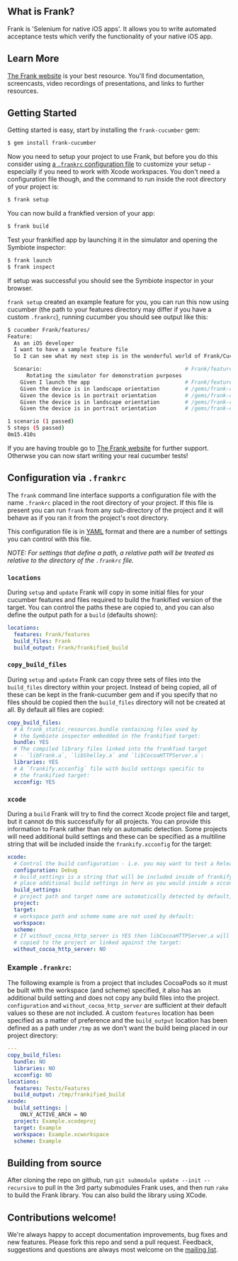What is Frank?
----

Frank is 'Selenium for native iOS apps'. It allows you to write automated acceptance tests which verify the functionality of your native iOS app.

Learn More
----

[The Frank website](http://www.testingwithfrank.com) is your best resource. You'll find documentation, screencasts, video recordings of presentations, and links to further resources.


Getting Started
----

Getting started is easy, start by installing the `frank-cucumber` gem:

```bash
$ gem install frank-cucumber
```

Now you need to setup your project to use Frank, but before you do this consider using [a `.frankrc` configuration file](#configuration-via-frankrc) to customize your setup - especially if you need to work with Xcode workspaces. You don't need a configuration file though, and the command to run inside the root directory of your project is:

```bash
$ frank setup
```

You can now build a frankfied version of your app:

```bash
$ frank build
```

Test your frankified app by launching it in the simulator and opening the Symbiote inspector:

```bash
$ frank launch
$ frank inspect
```

If setup was successful you should see the Symbiote inspector in your browser.

`frank setup` created an example feature for you, you can run this now using cucumber (the path to your features directory may differ if you have a custom `.frankrc`), running cucumber you should see output like this:

```bash
$ cucumber Frank/features/
Feature: 
  As an iOS developer
  I want to have a sample feature file
  So I can see what my next step is in the wonderful world of Frank/Cucumber testing

  Scenario:                                             # Frank/features/my_first.feature:6
      Rotating the simulator for demonstration purposes
    Given I launch the app                              # Frank/features/step_definitions/launch_steps.rb:5
    Given the device is in landscape orientation        # /gems/frank-cucumber/core_frank_steps.rb:151
    Given the device is in portrait orientation         # /gems/frank-cucumber/core_frank_steps.rb:151
    Given the device is in landscape orientation        # /gems/frank-cucumber/core_frank_steps.rb:151
    Given the device is in portrait orientation         # /gems/frank-cucumber/core_frank_steps.rb:151

1 scenario (1 passed)
5 steps (5 passed)
0m15.410s
```

If you are having trouble go to [The Frank website](http://www.testingwithfrank.com) for further support. Otherwse you can now start writing your real cucumber tests!

Configuration via `.frankrc`
----

The `frank` command line interface supports a configuration file with the name `.frankrc` placed in the root directory of your project. If this file is present you can run `frank` from any sub-directory of the project and it will behave as if you ran it from the project's root directory.

This configuration file is in [YAML](http://www.yaml.org/) format and there are a number of settings you can control with this file.

_NOTE: For settings that define a path, a relative path will be treated as relative to the directory of the `.frankrc` file._

### `locations`
During `setup` and `update` Frank will copy in some initial files for your cucumber features and files required to build the frankified version of the target. You can control the paths these are copied to, and you can also define the output path for a `build` (defaults shown):

```yaml
locations:
  features: Frank/features
  build_files: Frank
  build_output: Frank/frankified_build
```

### `copy_build_files`
During `setup` and `update` Frank can copy three sets of files into the `build_files` directory within your project. Instead of being copied, all of these can be kept in the frank-cucumber gem and if you specify that no files should be copied then the `build_files` directory will not be created at all. By default all files are copied:

```yaml
copy_build_files: 
  # A frank_static_resources.bundle containing files used by 
  # the Symbiote inspector embedded in the frankified target:
  bundle: YES
  # The compiled library files linked into the frankfied target 
  # - `libFrank.a`, `libShelley.a` and `libCocoaHTTPServer.a`:
  libraries: YES
  # A `frankify.xcconfig` file with build settings specific to 
  # the frankified target:
  xcconfig: YES
```

### `xcode`
During a `build` Frank will try to find the correct Xcode project file and target, but it cannot do this successfully for all projects. You can provide this information to Frank rather than rely on automatic detection. Some projects will need additional build settings and these can be specified as a multiline string that will be included inside the `frankify.xcconfig` for the target:

```yaml
xcode:
  # Control the build configuration - i.e. you may want to test a Release build:
  configuration: Debug
  # build_settings is a string that will be included inside of frankify.xcconfig, 
  # place additional build settings in here as you would inside a xcconfig file
  build_settings:
  # project path and target name are automatically detected by default, if possible:
  project: 
  target: 
  # workspace path and scheme name are not used by default:
  workspace:
  scheme:
  # If without_cocoa_http_server is YES then libCocoaHTTPServer.a will not be
  # copied to the project or linked against the target:
  without_cocoa_http_server: NO
```

### Example `.frankrc`:
The following example is from a project that includes CocoaPods so it must be built with the workspace (and scheme) specified, it also has an additional build setting and does not copy any build files into the project. `configuration` and `without_cocoa_http_server` are sufficient at their default values so these are not included. A custom `features` location has been specified as a matter of preference and the `build_output` location has been defined as a path under `/tmp` as we don't want the build being placed in our project directory:

```yaml
---
copy_build_files:
  bundle: NO
  libraries: NO
  xcconfig: NO
locations:
  features: Tests/Features
  build_output: /tmp/frankified_build
xcode:
  build_settings: | 
    ONLY_ACTIVE_ARCH = NO
  project: Example.xcodeproj
  target: Example
  workspace: Example.xcworkspace 
  scheme: Example
```

Building from source
----
After cloning the repo on github, run `git submodule update --init --recursive` to pull in the 3rd party submodules Frank uses, and then run `rake` to build the Frank library. You can also build the library using XCode.


Contributions welcome!
----

We're always happy to accept documentation improvements, bug fixes and new features. Please fork this repo and
send a pull request. Feedback, suggestions and questions are always most welcome on the [mailing list](http://groups.google.com/group/frank-discuss).
